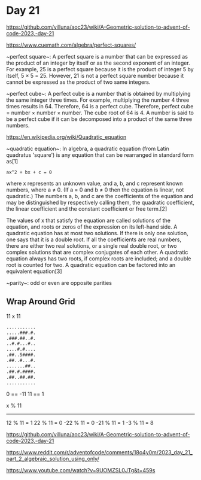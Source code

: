 # Day 21

<https://github.com/villuna/aoc23/wiki/A-Geometric-solution-to-advent-of-code-2023,-day-21>

<https://www.cuemath.com/algebra/perfect-squares/>

~perfect square~: A perfect square is a number that can be expressed as the product of an integer by itself or as the second exponent of an integer. For example, 25 is a perfect square because it is the product of integer 5 by itself, 5 × 5 = 25. However, 21 is not a perfect square number because it cannot be expressed as the product of two same integers.

~perfect cube~: A perfect cube is a number that is obtained by multiplying the same integer three times. For example, multiplying the number 4 three times results in 64. Therefore, 64 is a perfect cube. Therefore, perfect cube = number × number × number. The cube root of 64 is 4. A number is said to be a perfect cube if it can be decomposed into a product of the same three numbers.

<https://en.wikipedia.org/wiki/Quadratic_equation>

~quadratic equation~: In algebra, a quadratic equation (from Latin quadratus 'square') is any equation that can be rearranged in standard form as[1]

`ax^2 + bx + c = 0`

where x represents an unknown value, and a, b, and c represent known numbers, where a ≠ 0. (If a = 0 and b ≠ 0 then the equation is linear, not quadratic.) The numbers a, b, and c are the coefficients of the equation and may be distinguished by respectively calling them, the quadratic coefficient, the linear coefficient and the constant coefficient or free term.[2]

The values of x that satisfy the equation are called solutions of the equation, and roots or zeros of the expression on its left-hand side. A quadratic equation has at most two solutions. If there is only one solution, one says that it is a double root. If all the coefficients are real numbers, there are either two real solutions, or a single real double root, or two complex solutions that are complex conjugates of each other. A quadratic equation always has two roots, if complex roots are included; and a double root is counted for two. A quadratic equation can be factored into an equivalent equation[3]

~parity~: odd or even are opposite parities

## Wrap Around Grid

11 x 11

```txt
...........
.....###.#.
.###.##..#.
..#.#...#..
....#.#....
.##..S####.
.##..#...#.
.......##..
.##.#.####.
.##..##.##.
...........
```

0 == -11
11 == 1

x % 11

---

12 % 11 = 1
22 % 11 = 0
-22 % 11 = 0
-21 % 11 = 1
-3 % 11 = 8

<https://github.com/villuna/aoc23/wiki/A-Geometric-solution-to-advent-of-code-2023,-day-21>

<https://www.reddit.com/r/adventofcode/comments/18o4y0m/2023_day_21_part_2_algebraic_solution_using_only/>

<https://www.youtube.com/watch?v=9UOMZSL0JTg&t=459s>
